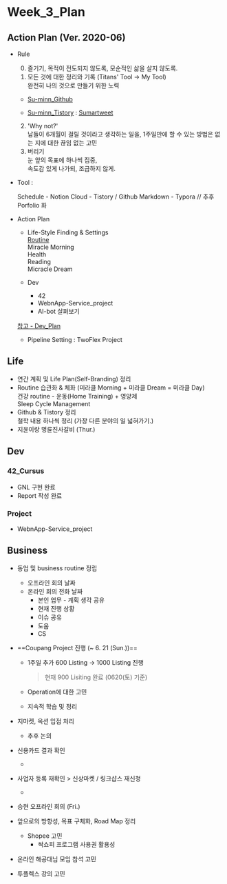 

# Week_3_Plan







## Action Plan (Ver. 2020-06)



- Rule

  0) 즐기기, 목적이 전도되지 않도록, 모순적인 삶을 살지 않도록.  
  1) 모든 것에 대한 정리와 기록 (Titans' Tool -> My Tool)  
  완전히 나의 것으로 만들기 위한 노력

  - [Su-minn_Github](https://github.com/Su-minn)

  - [Su-minn_Tistory](https://sumartweet.tistory.com/) : [Sumartweet](https://sumartweet.tistory.com/)

  2) 'Why not?'  
  남들이 6개월이 걸릴 것이라고 생각하는 일을, 1주일만에 할 수 있는 방법은 없는 지에 대한 끊임 없는 고민  
  3) 버리기  
  눈 앞의 목표에 하나씩 집중,   
  속도감 있게 나가되, 조급하지 않게.



- Tool : 

  Schedule - Notion
  Cloud - Tistory / Github
  Markdown - Typora
  // 추후 Porfolio 화

  

- Action Plan

  - Life-Style Finding & Settings  
    [Routine](/Users/sjeon/Desktop/For_min/Plan/Routine.md)  
    	Miracle Morning  
    	Health  
    	Reading  
    	Micracle Dream    

  - Dev
  
    - 42
    - WebnApp-Service_project
    - AI-bot 살펴보기
  
  [참고 - Dev_Plan](/Users/sjeon/Desktop/For_min/Dev_Place/Dev_plan.md)
      
  
    - Pipeline Setting
      : TwoFlex Project





## Life



- 연간 계획 및 Life Plan(Self-Branding) 정리
- Routine 습관화 & 체화 (미라클 Morning + 미라클 Dream = 미라클 Day)  
  건강 routine - 운동(Home Training) + 영양제   
  Sleep Cycle Management
- Github & Tistory 정리  
  철학 내용 하나씩 정리 (가장 다른 분야의 일 넓혀가기.)
- 지윤이랑 명륜진사갈비 (Thur.)







## Dev



### 42_Cursus

- GNL 구현 완료
- Report 작성 완료



### Project

- WebnApp-Service_project







## Business



- 동업 및 business routine 정립

  - 오프라인 회의 날짜
  - 온라인 회의 전화 날짜
    - 본인 업무 - 계획 생각 공유
    - 현재 진행 상황
    - 이슈 공유
    - 도움
    - CS

- ==Coupang Project 진행  (~ 6. 21 (Sun.))==   

  - 1주일 추가 600 Listing -> 1000 Listing 진행  

    > 현재 900 Lisiting 완료 (0620(토) 기준)

  - Operation에 대한 고민

  - 지속적 학습 및 정리

- 지마켓, 옥션 입점 처리

  - 추후 논의

- 신용카드 결과 확인

  - 

- 사업자 등록 재확인 > 신상마켓 / 링크샵스 재신청

  - 

- 승현 오프라인 회의 (Fri.)

- 앞으로의 방항성, 목표 구체화, Road Map 정리
  - Shopee 고민
    - 싹쇼피 프로그램 사용권 활용성
  
- 온라인 해공대님 모임 참석 고민

- 투플렉스 강의 고민